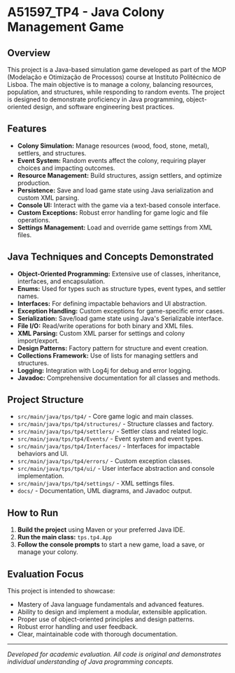 # A51597_TP4 - Java Colony Management Game

## Overview

This project is a Java-based simulation game developed as part of the MOP (Modelação e Otimização de Processos) course at Instituto Politécnico de Lisboa. The main objective is to manage a colony, balancing resources, population, and structures, while responding to random events. The project is designed to demonstrate proficiency in Java programming, object-oriented design, and software engineering best practices.

## Features

- **Colony Simulation:** Manage resources (wood, food, stone, metal), settlers, and structures.
- **Event System:** Random events affect the colony, requiring player choices and impacting outcomes.
- **Resource Management:** Build structures, assign settlers, and optimize production.
- **Persistence:** Save and load game state using Java serialization and custom XML parsing.
- **Console UI:** Interact with the game via a text-based console interface.
- **Custom Exceptions:** Robust error handling for game logic and file operations.
- **Settings Management:** Load and override game settings from XML files.

## Java Techniques and Concepts Demonstrated

- **Object-Oriented Programming:** Extensive use of classes, inheritance, interfaces, and encapsulation.
- **Enums:** Used for types such as structure types, event types, and settler names.
- **Interfaces:** For defining impactable behaviors and UI abstraction.
- **Exception Handling:** Custom exceptions for game-specific error cases.
- **Serialization:** Save/load game state using Java's Serializable interface.
- **File I/O:** Read/write operations for both binary and XML files.
- **XML Parsing:** Custom XML parser for settings and colony import/export.
- **Design Patterns:** Factory pattern for structure and event creation.
- **Collections Framework:** Use of lists for managing settlers and structures.
- **Logging:** Integration with Log4j for debug and error logging.
- **Javadoc:** Comprehensive documentation for all classes and methods.

## Project Structure

- `src/main/java/tps/tp4/` - Core game logic and main classes.
- `src/main/java/tps/tp4/structures/` - Structure classes and factory.
- `src/main/java/tps/tp4/settlers/` - Settler class and related logic.
- `src/main/java/tps/tp4/Events/` - Event system and event types.
- `src/main/java/tps/tp4/Interfaces/` - Interfaces for impactable behaviors and UI.
- `src/main/java/tps/tp4/errors/` - Custom exception classes.
- `src/main/java/tps/tp4/ui/` - User interface abstraction and console implementation.
- `src/main/java/tps/tp4/settings/` - XML settings files.
- `docs/` - Documentation, UML diagrams, and Javadoc output.

## How to Run

1. **Build the project** using Maven or your preferred Java IDE.
2. **Run the main class:** `tps.tp4.App`
3. **Follow the console prompts** to start a new game, load a save, or manage your colony.

## Evaluation Focus

This project is intended to showcase:

- Mastery of Java language fundamentals and advanced features.
- Ability to design and implement a modular, extensible application.
- Proper use of object-oriented principles and design patterns.
- Robust error handling and user feedback.
- Clear, maintainable code with thorough documentation.

---

*Developed for academic evaluation. All code is original and demonstrates individual understanding of Java programming concepts.*
